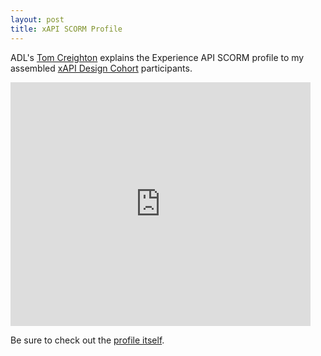 ```yaml
---
layout: post
title: xAPI SCORM Profile
---
```


ADL's [Tom Creighton](https://github.com/creighton) explains the Experience API SCORM profile to my assembled [xAPI Design Cohort](http://www.adlnet.gov/from-adl-team-member-craig-wiggins-xapi-design-cohort-season-3-kickoff/) participants.

<iframe title="Tom Creighton explains the Experience API SCORM Profile" width="480" height="390" src="http://www.youtube.com/watch?v=nxkdzYMsegQ?html5=1" frameborder="0" allowfullscreen></iframe> 

Be sure to check out the [profile itself](https://github.com/adlnet/xAPI-SCORM-Profile/blob/master/xapi-scorm-profile.md).


